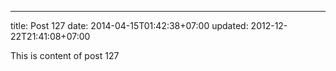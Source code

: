 ---
title: Post 127
date: 2014-04-15T01:42:38+07:00
updated: 2012-12-22T21:41:08+07:00

This is content of post 127